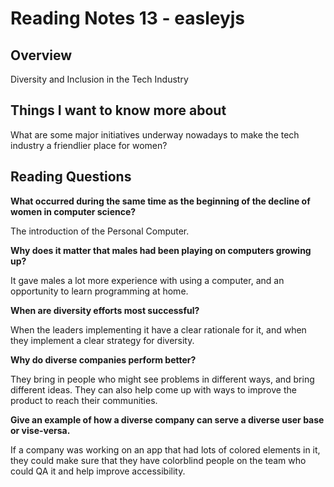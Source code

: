 # Reading Notes 13 - easleyjs

## Overview
Diversity and Inclusion in the Tech Industry

## Things I want to know more about
What are some major initiatives underway nowadays to make the tech industry a friendlier place for women?

## Reading Questions

**What occurred during the same time as the beginning of the decline of women in computer science?**

The introduction of the Personal Computer.

**Why does it matter that males had been playing on computers growing up?**

It gave males a lot more experience with using a computer, and an opportunity to learn programming at home.

**When are diversity efforts most successful?**

When the leaders implementing it have a clear rationale for it, and when they implement a clear strategy for diversity.

**Why do diverse companies perform better?**

They bring in people who might see problems in different ways, and bring different ideas. They can also help come up with ways to improve the product to reach their communities.

**Give an example of how a diverse company can serve a diverse user base or vise-versa.**

If a company was working on an app that had lots of colored elements in it, they could make sure that they have colorblind people on the team who could QA it and help improve accessibility.
